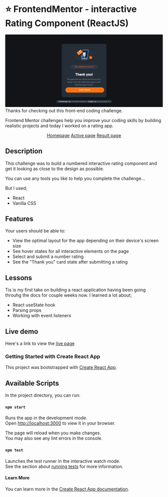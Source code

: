 # ⭐ FrontendMentor - interactive Rating Component (ReactJS)

![Display solution](./src/images/solution.png)
Thanks for checking out this front-end coding challenge.

Frontend Mentor challenges help you improve your coding skills by building realistic projects and today I worked on a rating app.

<div align='center'>

[Homepage](./src/images/challenge1.png)
[Active page](./src/images/challenge2.png)
[Result page](./src/images/challenge3.png)

</div>

## Description

This challenge was to build a numbered interactive rating component and get it looking as close to the design as possible.

You can use any tools you like to help you complete the challenge...

But I used;

- React
- Vanilla CSS

## Features

Your users should be able to:

- View the optimal layout for the app depending on their device's screen size
- See hover states for all interactive elements on the page
- Select and submit a number rating
- See the "Thank you" card state after submitting a rating

## Lessons

Tis is my first take on building a react application having been going throuhg the docs for couple weeks now. I learned a lot about;

- React useState hook
- Parsing props
- Working with event listeners

## Live demo

Here's a link to view the [live page]()

### Getting Started with Create React App

This project was bootstrapped with [Create React App](https://github.com/facebook/create-react-app).

## Available Scripts

In the project directory, you can run:

#### `npm start`

Runs the app in the development mode.\
Open [http://localhost:3000](http://localhost:3000) to view it in your browser.

The page will reload when you make changes.\
You may also see any lint errors in the console.

#### `npm test`

Launches the test runner in the interactive watch mode.\
See the section about [running tests](https://facebook.github.io/create-react-app/docs/running-tests) for more information.

#### Learn More

You can learn more in the [Create React App documentation](https://facebook.github.io/create-react-app/docs/getting-started).
